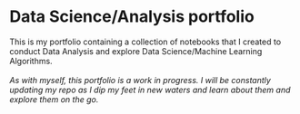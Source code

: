 # Data Science/Analysis portfolio
This is my portfolio containing a collection of notebooks that I created to conduct Data Analysis and explore Data Science/Machine Learning Algorithms.<br><br>
_As with myself, this portfolio is a work in progress. I will be constantly updating my repo as I dip my feet in new waters and learn about them and explore them on the go._
